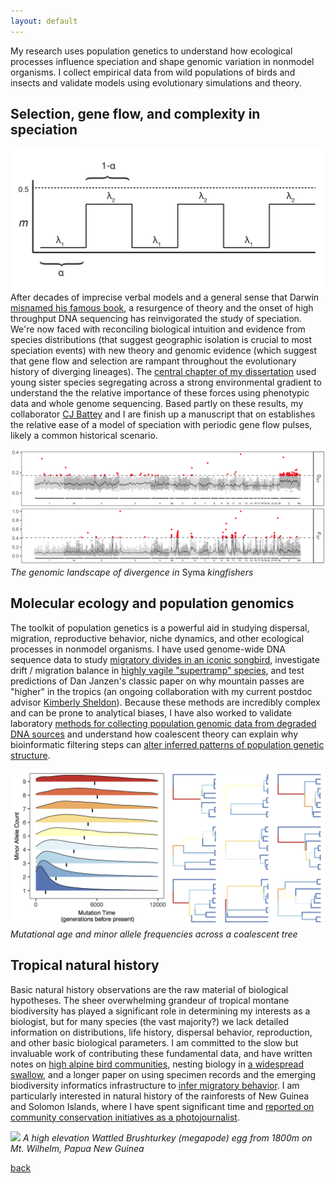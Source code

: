 ```yaml
---
layout: default
---
```


My research uses population genetics to understand how ecological processes influence speciation and shape genomic variation
in nonmodel organisms. I collect empirical data from wild populations of birds and insects and validate models using evolutionary simulations and theory.

## Selection, gene flow, and complexity in speciation

![](/images/speciation_model.png)
After decades of imprecise verbal models and a general sense that Darwin [misnamed his famous book](https://doi.org/10.1098/rstb.2008.0081),
a resurgence of theory and the onset of high throughput DNA sequencing has reinvigorated the study of speciation. We're now faced with reconciling
biological intuition and evidence from species distributions (that suggest geographic isolation is crucial to most speciation events) with new theory
and genomic evidence (which suggest that gene flow and selection are rampant throughout the evolutionary history of diverging lineages). The [central chapter of my dissertation](https://doi.org/10.1101/589044) used young sister species segregating across a strong environmental gradient to understand the the relative importance of these forces using phenotypic data and whole genome sequencing. Based partly on these results, my collaborator [CJ Battey](http://cjbattey.com/) and I are finish up a manuscript that on establishes the relative
ease of a model of speciation with periodic gene flow pulses, likely a common historical scenario.

![](/images/manhattan_web.png)
*The genomic landscape of divergence in* Syma *kingfishers*

## Molecular ecology and population genomics

The toolkit of population genetics is a powerful aid in studying dispersal, migration, reproductive behavior, niche dynamics, and other ecological processes in nonmodel organisms.
I have used genome-wide DNA sequence data to study [migratory divides in an iconic songbird](10.1086/695439), investigate drift / migration balance in [highly vagile "supertramp" species](https://doi.org/10.1016/j.ympev.2015.08.018),
and test predictions of Dan Janzen's classic paper on why mountain passes are "higher" in the tropics (an ongoing collaboration with my current postdoc advisor [Kimberly Sheldon](http://www.biogeographyresearch.org/)).
Because these methods are incredibly complex and can be prone to analytical biases, I have also worked to validate laboratory [methods for collecting population genomic data from degraded DNA sources](https://doi.org/10.1002/ece3.3065)
and understand how coalescent theory can explain why bioinformatic filtering steps can [alter inferred patterns of population genetic structure](https://doi.org/10.1111/1755-0998.12995).

![](/images/sfs_ridge.png)
*Mutational age and minor allele frequencies across a coalescent tree*

## Tropical natural history

Basic natural history observations are the raw material of biological hypotheses. The sheer overwhelming grandeur of tropical montane biodiversity has played
a significant role in determining my interests as a biologist, but for many species (the vast majority?) we lack detailed information on distributions, life history,
dispersal behavior, reproduction, and other basic biological parameters. I am committed to the slow but invaluable work of contributing these fundamental data, and
have written notes on [high alpine bird communities](https://www.researchgate.net/publication/309534829_Notes_on_birds_and_logistics_from_the_south_side_of_Mount_Giluwe_SHP), nesting biology in [a widespread swallow](http://journals.sfu.ca/ornneo/index.php/ornneo/article/view/402), and a
longer paper on using specimen records and the emerging biodiversity informatics
infrastructure to [infer migratory behavior](https://doi.org/10.7717/peerj.1871). I am particularly interested in natural history of the rainforests of New Guinea and Solomon Islands, where I have spent significant time and
[reported on community conservation initiatives as a photojournalist](https://www.biographic.com/posts/sto/where-the-rainforest-meets-the-road).

![](/images/brushturkey.jpg)
*A high elevation Wattled Brushturkey (megapode) egg from 1800m on Mt. Wilhelm, Papua New Guinea*

[back](./)
